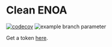 # Clean ENOA

[![codecov](https://codecov.io/gh/nepito/clean-enoa/branch/main/graph/badge.svg?token=DIoEtHqRMU)](https://codecov.io/gh/nepito/clean-enoa)
![example branch parameter](https://github.com/nepito/clean-enoa/actions/workflows/actions.yml/badge.svg)

Get a token [here](http://www3.inegi.org.mx//sistemas/api/indicadores/v1/tokenVerify.aspx).
